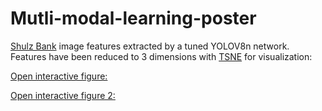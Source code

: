 # Mutli-modal-learning-poster


[Shulz Bank](https://doi.pangaea.de/10.1594/PANGAEA.949920) image features extracted by a tuned YOLOV8n network. Features have been reduced to 3 dimensions with [TSNE](https://scikit-learn.org/stable/modules/generated/sklearn.manifold.TSNE.html) for visualization: 

[Open interactive figure:](https://cgame1.github.io/Mutli-modal-learning-poster/tsne.html)

[Open interactive figure 2:](https://cgame1.github.io/Mutli-modal-learning-poster/index.html)


